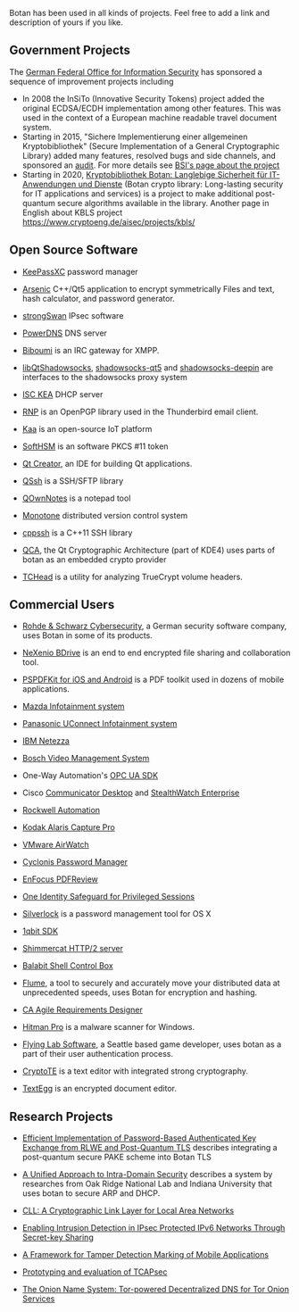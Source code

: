 Botan has been used in all kinds of projects. Feel free to add a link and description of yours if you like.

Government Projects
-----------------------

The [German Federal Office for Information Security](https://www.bsi.bund.de/EN) has sponsored a sequence of improvement projects including

* In 2008 the InSiTo (Innovative Security Tokens) project added the original ECDSA/ECDH implementation among other features. This was used in the context of a European machine readable travel document system.
* Starting in 2015, "Sichere Implementierung einer allgemeinen Kryptobibliothek" (Secure Implementation of a General Cryptographic Library) added many features, resolved bugs and side channels, and sponsored an [audit](http://botan.randombit.net/releases/audit_1.11.18.pdf). For more details see [BSI's page about the project](https://www.bsi.bund.de/DE/Themen/Unternehmen-und-Organisationen/Informationen-und-Empfehlungen/Kryptografie/Kryptobibliothek-Botan/kryptobibliothek-botan_node.html)
* Starting in 2020, [Kryptobibliothek Botan: Langlebige Sicherheit für IT-Anwendungen und Dienste](https://www.forschung-it-sicherheit-kommunikationssysteme.de/projekte/kbls) (Botan crypto library: Long-lasting security for IT applications and services) is a project to make additional post-quantum secure algorithms available in the library. Another page in English about KBLS project https://www.cryptoeng.de/aisec/projects/kbls/

Open Source Software
--------------------------
* [KeePassXC](https://keepassxc.org/) password manager

* [Arsenic](https://github.com/Antidote1911/Arsenic) C++/Qt5 application to encrypt symmetrically Files and text, hash calculator, and password generator.

* [strongSwan](https://www.strongswan.org/) IPsec software

* [PowerDNS](https://www.powerdns.com/]) DNS server

* [Biboumi](https://biboumi.louiz.org/) is an IRC gateway for XMPP.

* [libQtShadowsocks](https://github.com/shadowsocks/libQtShadowsocks), [shadowsocks-qt5](https://github.com/shadowsocks/shadowsocks-qt5) and [shadowsocks-deepin](https://github.com/lolimay/shadowsocks-deepin) are interfaces to the shadowsocks proxy system

* [ISC KEA](http://kea.isc.org/) DHCP server

* [RNP](https://github.com/riboseinc/rnp) is an OpenPGP library used in the Thunderbird email client.

* [Kaa](https://github.com/kaaproject/kaa) is an open-source IoT platform

* [SoftHSM](http://trac.opendnssec.org/wiki/SoftHSM) is an software PKCS #11 token

* [Qt Creator](http://qt.nokia.com/products/developer-tools), an IDE for building Qt applications.

* [QSsh](https://github.com/lvklabs/Qssh) is a SSH/SFTP library

* [QOwnNotes](https://github.com/pbek/QOwnNotes) is a notepad tool

* [Monotone](http://monotone.ca/) distributed version control system

* [cppssh](https://github.com/cdesjardins/cppssh) is a C++11 SSH library 

* [QCA](https://userbase.kde.org/QCA), the Qt Cryptographic Architecture (part of KDE4) uses parts of botan as an embedded crypto provider

* [TCHead](https://github.com/hydranix/tchead) is a utility for analyzing TrueCrypt volume headers.

Commercial Users
--------------------------------------

* [Rohde & Schwarz Cybersecurity](https://cybersecurity.rohde-schwarz.com),
  a German security software company, uses Botan in some of its products.

* [NeXenio BDrive](https://www.nexenio.com/en/bdrive/) is an end to end encrypted file sharing and collaboration tool.

* [PSPDFKit for iOS and Android](https://pspdfkit.com/acknowledgements/ios/) is a PDF toolkit used in dozens of mobile applications.

* [Mazda Infotainment system](http://mazdaenduseragreements-copyrights.com/files/LegalDisclosure.pdf)

* [Panasonic UConnect Infotainment system](ftp://ftp.panasonic.com/automotive/legal/UConnect_for_FCA_MY18.pdf)

* [IBM Netezza](https://www.ibm.com/support/knowledgecenter/en/SSULQD_7.1.0/com.ibm.nz.sqltk.doc/r_sqlext_fpe_encrypt_decrypt.html)

* [Bosch Video Management System](http://resource.boschsecurity.com/documents/Bosch_VMS_Open_Sourc_Application_note_enUS_20710840843.pdf)

* One-Way Automation's [OPC UA SDK](https://onewayautomation.com/opcua-sdk-docs/html/introduction.html)

* Cisco [Communicator Desktop](https://www.cisco.com/c/dam/en_us/about/doing_business/open_source/docs/Communicator_Desktop_2260_v10-3.pdf) and [StealthWatch Enterprise](https://www.cisco.com/c/dam/en_us/about/doing_business/open_source/docs/Stealthwatch_6_8_2_v1_0.pdf)

* [Rockwell Automation](http://literature.rockwellautomation.com/idc/groups/literature/documents/rm/1756-rm101_-en-p.pdf)

* [Kodak Alaris Capture Pro](https://legal.kodakalaris.com/-/media/files/legal/third-party-components-and-provider-terms.pdf?la=en-us)

* [VMware AirWatch](https://www.air-watch.com/downloads/open_source_license_AW-iOS-Content_4.9_GA.txt)

* [Cyclonis Password Manager](https://www.cyclonis.com/additional-terms-conditions-password-manager/)

* [EnFocus PDFReview](http://www.enfocus.com/manuals/UserGuide/PDFReview/01/en-us/common/rev/concept/co_rev_thirdpartylicense.html)

* [One Identity Safeguard for Privileged Sessions](https://support.oneidentity.com/technical-documents/one-identity-safeguard-for-privileged-sessions/5.8.0/administration-guide/110)

* [Silverlock](http://www.petroules.com/products/silverlock/) is a password management tool for OS X

* [1qbit SDK](http://qdk.1qbit.com/documentation/requirements.html)

* [Shimmercat HTTP/2 server](https://www.shimmercat.com/en/info/open-source/)

* [Balabit Shell Control Box](https://www.balabit.com/documents/scb-latest-guides/en/scb-guide-install/html/appendix-licenses.html)

* [Flume](http://SaratogaData.com), a tool to securely and accurately move 
  your distributed data at unprecedented speeds, uses Botan for encryption
  and hashing.

* [CA Agile Requirements Designer](https://docops.ca.com/ca-agile-requirements-designer/2-0/en/release-notes/acknowledgments-and-license-agreements)

* [Hitman Pro](http://www.surfright.nl/en) is a malware scanner for Windows.

* [Flying Lab Software](http://www.burningsea.com), a Seattle based
  game developer, uses botan as a part of their user authentication
  process.

* [CryptoTE](http://idlebox.net/2009/cryptote/) is a text editor
  with integrated strong cryptography.

* [TextEgg](http://www.textegg.com/) is an encrypted document editor.

Research Projects
-----------------------------------

* [Efficient Implementation of Password-Based Authenticated Key Exchange from RLWE and Post-Quantum TLS](https://eprint.iacr.org/2017/1192) describes integrating a post-quantum secure PAKE scheme into Botan TLS

* [A Unified Approach to Intra-Domain Security](https://www.computer.org/csdl/proceedings/cse/2009/3823/03/3823d219-abs.html)
  describes a system by researches from Oak Ridge National Lab and
  Indiana University that uses botan to secure ARP and DHCP.

* [CLL: A Cryptographic Link Layer for Local Area Networks](http://www.springerlink.com/content/c4681m76808l4621/)

* [Enabling Intrusion Detection in IPsec Protected IPv6 Networks Through Secret-key Sharing](http://www.dtic.mil/dtic/tr/fulltext/u2/a431510.pdf)

* [A Framework for Tamper Detection Marking of Mobile Applications](http://www.cis.udel.edu/~hiper/passages/papers/jochenMILCOM03.pdf)

* [Prototyping and evaluation of TCAPsec](http://www.cs.kau.se/cs/education/courses/davddiss/Uppsatser_2007/D2007-04.pdf)

* [The Onion Name System: Tor-powered Decentralized DNS for Tor Onion Services](https://petsymposium.org/2017/papers/issue1/paper05-2017-1-source.pdf)